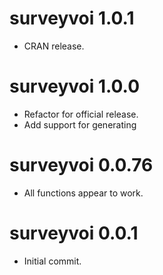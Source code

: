 # surveyvoi 1.0.1

- CRAN release.

# surveyvoi 1.0.0

- Refactor for official release.
- Add support for generating 

# surveyvoi 0.0.76

- All functions appear to work.

# surveyvoi 0.0.1

- Initial commit.
